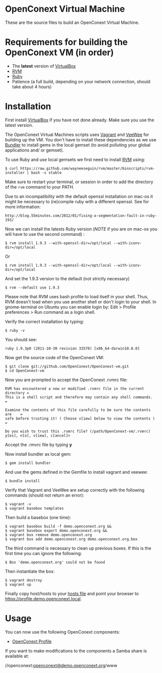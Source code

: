 # OpenConext Virtual Machine

These are the source files to build an OpenConext Virtual Machine.

# Requirements for building the OpenConext VM (in order)

* The **latest** version of [VirtualBox](https://www.virtualbox.org/wiki/Downloads)
* [RVM](https://rvm.io/)
* [Ruby](http://www.ruby-lang.org/en/)
* Patience (a full build, depending on your network connection, should take about 4 hours)

# Installation

First install [VirtualBox](https://www.virtualbox.org/wiki/Downloads) if you have not done already.
Make sure you use the latest version. 

The OpenConext Virtual Machines scripts uses [Vagrant](http://vagrantup.com/) and [VeeWee](https://github.com/jedi4ever/veewee) for building up the VM. You don't have to install these dependencies as we use [Bundler](http://gembundler.com/) to install gems in the local gemset (to avoid polluting your global applications and/ or gemset).

To use Ruby and use local gemsets we first need to install [RVM](https://rvm.io//rvm/install/) using:

    $ curl https://raw.github.com/wayneeseguin/rvm/master/binscripts/rvm-installer | bash -s stable

Make sure to restart your terminal, or session in order to add the directory of the
`rvm` command to your PATH. 

Due to an incompatibility with the default openssl installation on mac-os it might be necessary to (re)compile ruby with a different openssl. See for more information:

    http://blog.55minutes.com/2012/01/fixing-a-segmentation-fault-in-ruby-193/

Now we can install the latests Ruby version (*NOTE* if you are on mac-os you will have to use the second command) : 

    $ rvm install 1.9.3 --with-openssl-dir=/opt/local --with-iconv-dir=/opt/local

Or

    $ rvm install 1.9.3 --with-openssl-dir=/opt/local --with-iconv-dir=/opt/local


And set the 1.9.3 version to the default (not strictly necessary)

    $ rvm --default use 1.9.3

Please note that RVM uses bash profile to load itself in your shell.
Thus, RVM doesn't load when you use another shell or don't login to your shell.
In gnome-terminal on Ubuntu you can enable login by: Edit > Profile preferences > Run command as a login shell.

Verify the correct installation by typing:

    $ ruby -v

You should see:

    ruby 1.9.3p0 (2011-10-30 revision 33570) [x86_64-darwin10.8.0]

Now get the source code of the  OpenConext VM:

    $ git clone git://github.com/OpenConext/OpenConext-vm.git
    $ cd OpenConext-vm
    
Now you are prompted to accept the OpenConext .rvmrc file:

    RVM has encountered a new or modified .rvmrc file in the current directory =
    This is a shell script and therefore may contain any shell commands.       =

    Examine the contents of this file carefully to be sure the contents are    =
    safe before trusting it! ( Choose v[iew] below to view the contents )      =

    Do you wish to trust this .rvmrc file? (/path/OpenConext-vm/.rvmrc)
    y[es], n[o], v[iew], c[ancel]>

Accept the .rmvrc file by typing **y**

Now install bundler as local gem:

    $ gem install bundler

And use the gems defined in the Gemfile to install vagrant and veewee:

    $ bundle install

Verify that Vagrant and VeeWee are setup correctly with the following commands (should not return an error):

    $ vagrant -v
    $ vagrant basebox templates

Then build a basebox (one time):

    $ vagrant basebox build -f demo.openconext.org &&
    $ vagrant basebox export demo.openconext.org &&
    $ vagrant box remove demo.openconext.org
    $ vagrant box add demo.openconext.org demo.openconext.org.box

The third command is necessary to clean up previous boxes. If this is the first time you can ignore the following:

    $ Box 'demo.openconext.org' could not be found

Then instantiate the box:

    $ vagrant destroy
    $ vagrant up

Finally copy host/hosts to your [hosts file](http://en.wikipedia.org/wiki/Hosts_%28file%29)
and point your browser to <https://profile.demo.openconext.local>.

# Usage

You can now use the following OpenConext components:
* [OpenConext Profile](https://profile.demo.openconext.org)

If you want to make modifications to the components a Samba share is available at:

//openconext:openconext@demo.openconext.org/www
